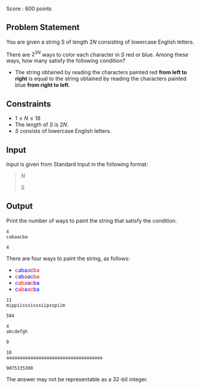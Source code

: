 Score : $600$ points

## Problem Statement

You are given a string $S$ of length $2N$ consisting of lowercase English letters.

There are $2^{2N}$ ways to color each character in $S$ red or blue. Among these ways, how many satisfy the following condition?

- The string obtained by reading the characters painted red **from left to right** is equal to the string obtained by reading the characters painted blue **from right to left**.

## Constraints

- $1 \leq N \leq 18$
- The length of $S$ is $2N$.
- $S$ consists of lowercase English letters.

## Input

Input is given from Standard Input in the following format:

> $N$
> 
> $S$

## Output

Print the number of ways to paint the string that satisfy the condition.

```input1
4
cabaacba
```

```output1
4
```

There are four ways to paint the string, as follows:

- <span style="color:red">c</span><span style="color:blue">a</span><span style="color:blue">b</span><span style="color:blue">a</span><span style="color:red">a</span><span style="color:blue">c</span><span style="color:red">b</span><span style="color:red">a</span>
- <span style="color:red">c</span><span style="color:blue">a</span><span style="color:blue">b</span><span style="color:red">a</span><span style="color:blue">a</span><span style="color:blue">c</span><span style="color:red">b</span><span style="color:red">a</span>
- <span style="color:blue">c</span><span style="color:red">a</span><span style="color:red">b</span><span style="color:red">a</span><span style="color:blue">a</span><span style="color:red">c</span><span style="color:blue">b</span><span style="color:blue">a</span>
- <span style="color:blue">c</span><span style="color:red">a</span><span style="color:red">b</span><span style="color:blue">a</span><span style="color:red">a</span><span style="color:red">c</span><span style="color:blue">b</span><span style="color:blue">a</span>

```input2
11
mippiisssisssiipsspiim
```

```output2
504
```

```input3
4
abcdefgh
```

```output3
0
```

```input4
18
aaaaaaaaaaaaaaaaaaaaaaaaaaaaaaaaaaaa
```

```output4
9075135300
```

The answer may not be representable as a $32$-bit integer.